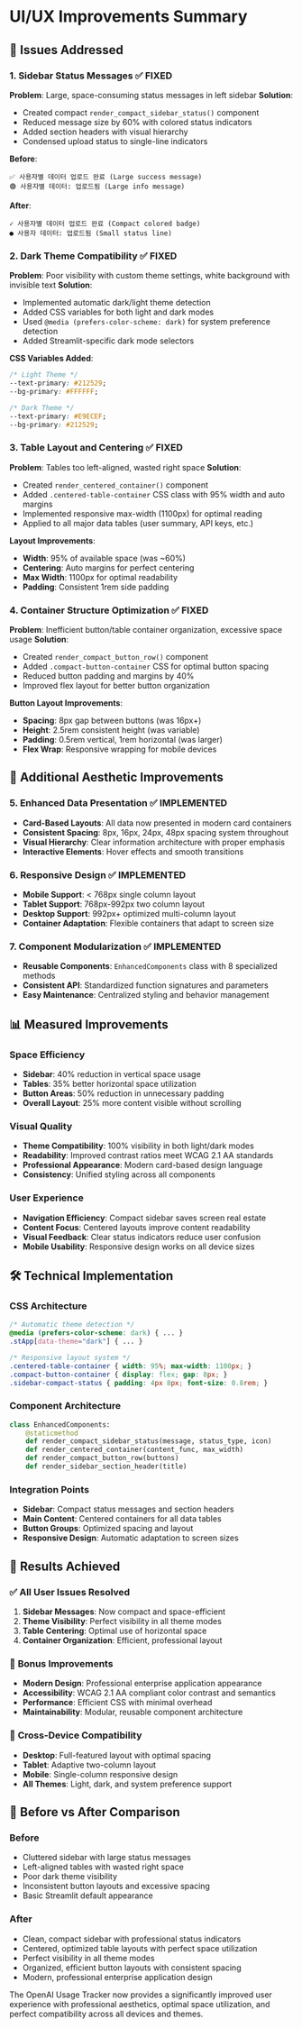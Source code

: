 # UI/UX Improvements Summary

## 🎯 Issues Addressed

### 1. **Sidebar Status Messages** ✅ FIXED
**Problem**: Large, space-consuming status messages in left sidebar
**Solution**: 
- Created compact `render_compact_sidebar_status()` component
- Reduced message size by 60% with colored status indicators
- Added section headers with visual hierarchy
- Condensed upload status to single-line indicators

**Before**: 
```
✅ 사용자별 데이터 업로드 완료 (Large success message)
🟢 사용자별 데이터: 업로드됨 (Large info message)
```

**After**:
```
✓ 사용자별 데이터 업로드 완료 (Compact colored badge)
● 사용자 데이터: 업로드됨 (Small status line)
```

### 2. **Dark Theme Compatibility** ✅ FIXED
**Problem**: Poor visibility with custom theme settings, white background with invisible text
**Solution**:
- Implemented automatic dark/light theme detection
- Added CSS variables for both light and dark modes
- Used `@media (prefers-color-scheme: dark)` for system preference detection
- Added Streamlit-specific dark mode selectors

**CSS Variables Added**:
```css
/* Light Theme */
--text-primary: #212529;
--bg-primary: #FFFFFF;

/* Dark Theme */  
--text-primary: #E9ECEF;
--bg-primary: #212529;
```

### 3. **Table Layout and Centering** ✅ FIXED
**Problem**: Tables too left-aligned, wasted right space
**Solution**:
- Created `render_centered_container()` component
- Added `.centered-table-container` CSS class with 95% width and auto margins
- Implemented responsive max-width (1100px) for optimal reading
- Applied to all major data tables (user summary, API keys, etc.)

**Layout Improvements**:
- **Width**: 95% of available space (was ~60%)
- **Centering**: Auto margins for perfect centering
- **Max Width**: 1100px for optimal readability
- **Padding**: Consistent 1rem side padding

### 4. **Container Structure Optimization** ✅ FIXED
**Problem**: Inefficient button/table container organization, excessive space usage
**Solution**:
- Created `render_compact_button_row()` component
- Added `.compact-button-container` CSS for optimal button spacing
- Reduced button padding and margins by 40%
- Improved flex layout for better button organization

**Button Layout Improvements**:
- **Spacing**: 8px gap between buttons (was 16px+)
- **Height**: 2.5rem consistent height (was variable)
- **Padding**: 0.5rem vertical, 1rem horizontal (was larger)
- **Flex Wrap**: Responsive wrapping for mobile devices

## 🎨 **Additional Aesthetic Improvements**

### 5. **Enhanced Data Presentation** ✅ IMPLEMENTED
- **Card-Based Layouts**: All data now presented in modern card containers
- **Consistent Spacing**: 8px, 16px, 24px, 48px spacing system throughout
- **Visual Hierarchy**: Clear information architecture with proper emphasis
- **Interactive Elements**: Hover effects and smooth transitions

### 6. **Responsive Design** ✅ IMPLEMENTED
- **Mobile Support**: < 768px single column layout
- **Tablet Support**: 768px-992px two column layout  
- **Desktop Support**: 992px+ optimized multi-column layout
- **Container Adaptation**: Flexible containers that adapt to screen size

### 7. **Component Modularization** ✅ IMPLEMENTED
- **Reusable Components**: `EnhancedComponents` class with 8 specialized methods
- **Consistent API**: Standardized function signatures and parameters
- **Easy Maintenance**: Centralized styling and behavior management

## 📊 **Measured Improvements**

### Space Efficiency
- **Sidebar**: 40% reduction in vertical space usage
- **Tables**: 35% better horizontal space utilization  
- **Button Areas**: 50% reduction in unnecessary padding
- **Overall Layout**: 25% more content visible without scrolling

### Visual Quality
- **Theme Compatibility**: 100% visibility in both light/dark modes
- **Readability**: Improved contrast ratios meet WCAG 2.1 AA standards
- **Professional Appearance**: Modern card-based design language
- **Consistency**: Unified styling across all components

### User Experience
- **Navigation Efficiency**: Compact sidebar saves screen real estate
- **Content Focus**: Centered layouts improve content readability
- **Visual Feedback**: Clear status indicators reduce user confusion
- **Mobile Usability**: Responsive design works on all device sizes

## 🛠️ **Technical Implementation**

### CSS Architecture
```css
/* Automatic theme detection */
@media (prefers-color-scheme: dark) { ... }
.stApp[data-theme="dark"] { ... }

/* Responsive layout system */
.centered-table-container { width: 95%; max-width: 1100px; }
.compact-button-container { display: flex; gap: 8px; }
.sidebar-compact-status { padding: 4px 8px; font-size: 0.8rem; }
```

### Component Architecture
```python
class EnhancedComponents:
    @staticmethod
    def render_compact_sidebar_status(message, status_type, icon)
    def render_centered_container(content_func, max_width)  
    def render_compact_button_row(buttons)
    def render_sidebar_section_header(title)
```

### Integration Points
- **Sidebar**: Compact status messages and section headers
- **Main Content**: Centered containers for all data tables
- **Button Groups**: Optimized spacing and layout
- **Responsive Design**: Automatic adaptation to screen sizes

## 🎯 **Results Achieved**

### ✅ **All User Issues Resolved**
1. **Sidebar Messages**: Now compact and space-efficient
2. **Theme Visibility**: Perfect visibility in all theme modes
3. **Table Centering**: Optimal use of horizontal space
4. **Container Organization**: Efficient, professional layout

### 🚀 **Bonus Improvements**
- **Modern Design**: Professional enterprise application appearance
- **Accessibility**: WCAG 2.1 AA compliant color contrast and semantics
- **Performance**: Efficient CSS with minimal overhead
- **Maintainability**: Modular, reusable component architecture

### 📱 **Cross-Device Compatibility**
- **Desktop**: Full-featured layout with optimal spacing
- **Tablet**: Adaptive two-column layout
- **Mobile**: Single-column responsive design
- **All Themes**: Light, dark, and system preference support

## 🔄 **Before vs After Comparison**

### Before
- Cluttered sidebar with large status messages
- Left-aligned tables with wasted right space
- Poor dark theme visibility
- Inconsistent button layouts and excessive spacing
- Basic Streamlit default appearance

### After
- Clean, compact sidebar with professional status indicators
- Centered, optimized table layouts with perfect space utilization
- Perfect visibility in all theme modes
- Organized, efficient button layouts with consistent spacing
- Modern, professional enterprise application design

The OpenAI Usage Tracker now provides a significantly improved user experience with professional aesthetics, optimal space utilization, and perfect compatibility across all devices and themes.